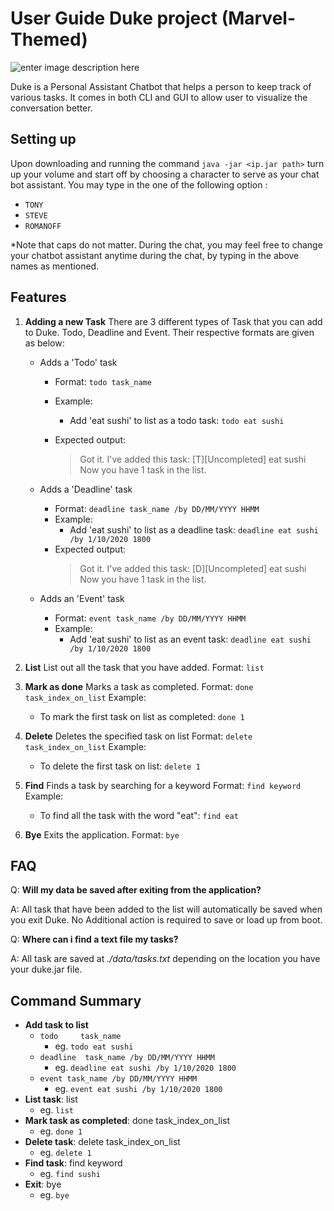 # User Guide Duke project (Marvel-Themed) 

![enter image description here](https://pbs.twimg.com/profile_images/2955406958/3f74743072a5643bb3551a7e66b10612.jpeg)

Duke is a Personal Assistant Chatbot that helps a person to keep track of various tasks. It comes in both CLI and GUI to allow user to visualize the conversation better. 

## Setting up

Upon downloading and running the command `java -jar <ip.jar path>`
turn up your volume and start off by choosing a character to serve as your chat bot assistant. You may type in the one of the following option : 
- `TONY`
- `STEVE`
- `ROMANOFF`

*Note that caps do not matter. 
During the chat, you may feel free to change your chatbot assistant anytime during the chat, by typing in the above names as mentioned. 
## Features

1. **Adding a new Task** 
	There are 3 different types of Task that you can add to Duke. Todo, Deadline and Event. Their respective formats are given as below: 
	- Adds a 'Todo' task 
		- Format: `todo task_name`
		- Example: 
			- Add 'eat sushi' to list as a todo task: `todo eat sushi`
		
		- Expected output: 
				

			>  Got it. I've added this task: 
			> 					[T][Uncompleted] eat sushi 
			> 			 Now you have 1 task in the list.

	- Adds a 'Deadline' task 
		- Format: `deadline task_name /by DD/MM/YYYY HHMM`
		- Example:
			- Add 'eat sushi' to list as a deadline task: `deadline eat sushi /by 1/10/2020 1800`
		- Expected output: 
			>  Got it. I've added this task: 
			> 	[D][Uncompleted] eat sushi 
			> 	Now you have 1 task in the list.

	- Adds an 'Event' task
		- Format:  `event task_name /by DD/MM/YYYY HHMM`
		- Example:
			- Add 'eat sushi' to list as an event task: `deadline eat sushi /by 1/10/2020 1800`
		
2. **List** 
	List out all the task that you have added. 
	Format: `list`
3. **Mark as done** 
	Marks a task as completed. 
	Format: `done task_index_on_list`
	Example: 
	- To mark the first task on list as completed: `done 1` 
4. **Delete** 
	Deletes the specified task on list 
	Format: `delete task_index_on_list`
	Example: 
	- To delete the first task on list: `delete 1`
	
5. **Find** 
	Finds a task by searching for a keyword 
	Format: `find keyword` 
	Example:
	- To find all the task with the word "eat": `find eat` 

6. **Bye** 
	Exits the application.
	Format: `bye` 

## FAQ

Q: **Will my data be saved after exiting from the application?** 

A: All task that have been added to the list will automatically be saved when you exit Duke. No Additional action is required to save or load up from boot. 

Q: **Where can i find a text file my tasks?** 

A: All task are saved at *./data/tasks.txt* depending on the location you have your duke.jar file. 

## Command Summary

 - **Add task to list** 
	 - `todo	 task_name` 
		 - eg. `todo eat sushi`
	 - `deadline  task_name /by DD/MM/YYYY HHMM` 
		 - eg. `deadline eat sushi /by 1/10/2020 1800`
	 - `event task_name /by DD/MM/YYYY HHMM` 
		 - eg. `event eat sushi /by 1/10/2020 1800`
 - **List task**: list
	 - eg. `list`
 - **Mark task as completed**: done task_index_on_list 
	 - eg. `done 1`
 - **Delete task**: delete task_index_on_list 
	 - eg. `delete 1`
 - **Find task**: find keyword
	 - eg. `find sushi`
 - **Exit**: bye
	 - eg. `bye`
<!--stackedit_data:
eyJoaXN0b3J5IjpbNjg1NDgzMjU4XX0=
-->